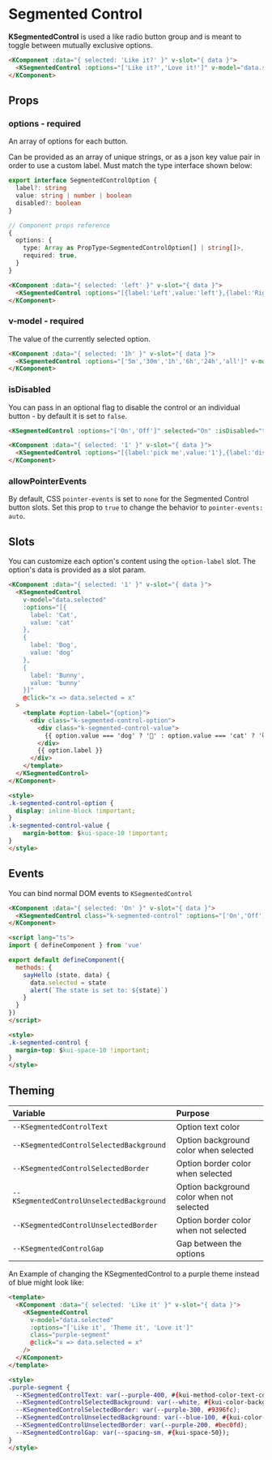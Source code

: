 # Segmented Control

**KSegmentedControl** is used a like radio button group and is meant to toggle between mutually exclusive options.

<KComponent :data="{ selected: 'Like it?' }" v-slot="{ data }">
  <KSegmentedControl :options="['Like it?','Love it!']" v-model="data.selected" @click="x => data.selected = x" />
</KComponent>

```html
<KComponent :data="{ selected: 'Like it?' }" v-slot="{ data }">
  <KSegmentedControl :options="['Like it?','Love it!']" v-model="data.selected" @click="x => data.selected = x" />
</KComponent>
```

## Props

### options - required

An array of options for each button.

Can be provided as an array of unique strings, or as a json key value pair in order to use a custom label. Must match the type interface shown below:

```ts
export interface SegmentedControlOption {
  label?: string
  value: string | number | boolean
  disabled?: boolean
}

// Component props reference
{
  options: {
    type: Array as PropType<SegmentedControlOption[] | string[]>,
    required: true,
  }
}
```

<KComponent :data="{ selected: 'left' }" v-slot="{ data }">
  <KSegmentedControl :options="[{label:'Left',value:'left'},{label:'Middle',value:'middle'},{label:'Right',value:'right'}]" v-model="data.selected" @click="x => data.selected = x" />
</KComponent>

```html
<KComponent :data="{ selected: 'left' }" v-slot="{ data }">
  <KSegmentedControl :options="[{label:'Left',value:'left'},{label:'Right',value:'right'}]" v-model="data.selected" @click="x => data.selected = x" />
</KComponent>
```

### v-model - required

The value of the currently selected option.

<KComponent :data="{ selected: '1h' }" v-slot="{ data }">
  <KSegmentedControl :options="['5m','30m','1h','6h','24h','all']" v-model="data.selected" @click="x => data.selected = x" />
</KComponent>

```html
<KComponent :data="{ selected: '1h' }" v-slot="{ data }">
  <KSegmentedControl :options="['5m','30m','1h','6h','24h','all']" v-model="data.selected" @click="x => data.selected = x" />
</KComponent>
```

### isDisabled

You can pass in an optional flag to disable the control or an individual button - by default it is set to `false`.

<KSegmentedControl :options="['On','Off']" selected="On" :isDisabled="true" />

```html
<KSegmentedControl :options="['On','Off']" selected="On" :isDisabled="true" />
```

<KComponent :data="{ selected: '1' }" v-slot="{ data }">
  <KSegmentedControl :options="[{label:'pick me',value:'1'},{label:'disabled',value:'2',disabled: true},{label:'or me',value:'3'}]" v-model="data.selected" @click="x => data.selected = x" />
</KComponent>

```html
<KComponent :data="{ selected: '1' }" v-slot="{ data }">
  <KSegmentedControl :options="[{label:'pick me',value:'1'},{label:'disabled',value:'2',disabled: true},{label:'or me',value:'3'}]" v-model="data.selected" @click="x => data.selected = x" />
</KComponent>
```

### allowPointerEvents

By default, CSS `pointer-events` is set to `none` for the Segmented Control button slots. Set this prop to `true` to change the behavior to `pointer-events: auto`.

## Slots

You can customize each option's content using the `option-label` slot. The option's data is provided as a slot param.

<KComponent :data="{ selected: 'cat' }" v-slot="{ data }">
  <KSegmentedControl
    v-model="data.selected"
    :options="[{
      label: 'Cat',
      value: 'cat'
    },
    {
      label: 'Dog',
      value: 'dog'
    },
    {
      label: 'Bunny',
      value: 'bunny'
    }]"
    @click="x => data.selected = x"
  >
    <template #option-label="{ option }">
      <div class="k-segmented-control-option">
        <div class="k-segmented-control-value">
          {{ option.value === 'dog' ? '🐶' : option.value === 'cat' ? '😸' : '🐰' }}
        </div>
        {{ option.label }}
      </div>
    </template>
  </KSegmentedControl>
</KComponent>

```html
<KComponent :data="{ selected: '1' }" v-slot="{ data }">
  <KSegmentedControl
    v-model="data.selected"
    :options="[{
      label: 'Cat',
      value: 'cat'
    },
    {
      label: 'Dog',
      value: 'dog'
    },
    {
      label: 'Bunny',
      value: 'bunny'
    }]"
    @click="x => data.selected = x"
  >
    <template #option-label="{option}">
      <div class="k-segmented-control-option">
        <div class="k-segmented-control-value">
          {{ option.value === 'dog' ? '🐶' : option.value === 'cat' ? '😸' : '🐰' }}
        </div>
        {{ option.label }}
      </div>
    </template>
  </KSegmentedControl>
</KComponent>

<style>
.k-segmented-control-option {
  display: inline-block !important;
}
.k-segmented-control-value {
    margin-bottom: $kui-space-10 !important;
}
</style>
```

## Events

You can bind normal DOM events to `KSegmentedControl`

<KComponent :data="{ selected: 'On' }" v-slot="{ data }">
  <KSegmentedControl class="k-segmented-control" :options="['On','Off']" v-model="data.selected" @click="x => sayHello(x) || (data.selected = x)" />
</KComponent>

<script lang="ts">
import { defineComponent } from 'vue'

export default defineComponent({
  methods: {
    sayHello (state) {
      alert(`The state is set to: ${state}`)
    }
  }
})
</script>

```html
<KComponent :data="{ selected: 'On' }" v-slot="{ data }">
  <KSegmentedControl class="k-segmented-control" :options="['On','Off']" v-model="data.selected" @click="state => sayHello(state, data)" />
</KComponent>

<script lang="ts">
import { defineComponent } from 'vue'

export default defineComponent({
  methods: {
    sayHello (state, data) {
      data.selected = state
      alert(`The state is set to: ${state}`)
    }
  }
})
</script>

<style>
.k-segmented-control {
  margin-top: $kui-space-10 !important;
}
</style>
```

## Theming

| Variable                                  | Purpose                                   |
| :---------------------------------------- | :---------------------------------------- |
| `--KSegmentedControlText`                 | Option text color                         |
| `--KSegmentedControlSelectedBackground`   | Option background color when selected     |
| `--KSegmentedControlSelectedBorder`       | Option border color when selected         |
| `--KSegmentedControlUnselectedBackground` | Option background color when not selected |
| `--KSegmentedControlUnselectedBorder`     | Option border color when not selected     |
| `--KSegmentedControlGap`                  | Gap between the options                   |

An Example of changing the KSegmentedControl to a purple theme instead of blue might look like:

<KComponent :data="{ selected: 'Like it' }" v-slot="{ data }">
  <KSegmentedControl
      v-model="data.selected"
      :options="['Like it', 'Theme it', 'Love it']"
      class="purple-segment"
      @click="x => data.selected = x"
    />
</KComponent>

```html
<template>
  <KComponent :data="{ selected: 'Like it' }" v-slot="{ data }">
    <KSegmentedControl
      v-model="data.selected"
      :options="['Like it', 'Theme it', 'Love it']"
      class="purple-segment"
      @click="x => data.selected = x"
    />
  </KComponent>
</template>

<style>
.purple-segment {
  --KSegmentedControlText: var(--purple-400, #{kui-method-color-text-connect});
  --KSegmentedControlSelectedBackground: var(--white, #{kui-color-background});
  --KSegmentedControlSelectedBorder: var(--purple-300, #9396fc);
  --KSegmentedControlUnselectedBackground: var(--blue-100, #{kui-color-background-primary-weakest});
  --KSegmentedControlUnselectedBorder: var(--purple-200, #bec0fd);
  --KSegmentedControlGap: var(--spacing-sm, #{kui-space-50});
}
</style>
```

<style scoped lang="scss">
.purple-segment {
  --KSegmentedControlText: var(--purple-400, #{kui-method-color-text-connect});
  --KSegmentedControlSelectedBackground: var(--white, #{kui-color-background});
  --KSegmentedControlSelectedBorder: var(--purple-300, #9396fc);
  --KSegmentedControlUnselectedBackground: var(--blue-100, #{kui-color-background-primary-weakest});
  --KSegmentedControlUnselectedBorder: var(--purple-200, #bec0fd);
  --KSegmentedControlGap: var(--spacing-sm, #{kui-space-50});
}
</style>

